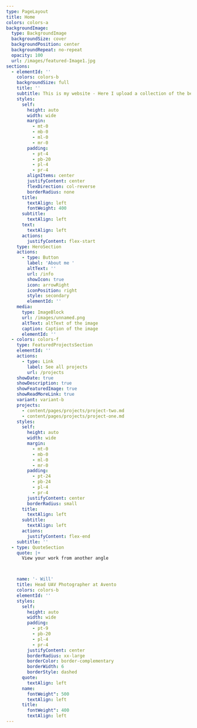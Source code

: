 ```yaml
---
type: PageLayout
title: Home
colors: colors-a
backgroundImage:
  type: BackgroundImage
  backgroundSize: cover
  backgroundPosition: center
  backgroundRepeat: no-repeat
  opacity: 100
  url: /images/featured-Image1.jpg
sections:
  - elementId: ''
    colors: colors-b
    backgroundSize: full
    title: ''
    subtitle: This is my website - Here I upload a collection of the best of my work.
    styles:
      self:
        height: auto
        width: wide
        margin:
          - mt-0
          - mb-0
          - ml-0
          - mr-0
        padding:
          - pt-4
          - pb-20
          - pl-4
          - pr-4
        alignItems: center
        justifyContent: center
        flexDirection: col-reverse
        borderRadius: none
      title:
        textAlign: left
        fontWeight: 400
      subtitle:
        textAlign: left
      text:
        textAlign: left
      actions:
        justifyContent: flex-start
    type: HeroSection
    actions:
      - type: Button
        label: 'About me '
        altText: ''
        url: /info
        showIcon: true
        icon: arrowRight
        iconPosition: right
        style: secondary
        elementId: ''
    media:
      type: ImageBlock
      url: /images/unnamed.png
      altText: altText of the image
      caption: Caption of the image
      elementId: ''
  - colors: colors-f
    type: FeaturedProjectsSection
    elementId: ''
    actions:
      - type: Link
        label: See all projects
        url: /projects
    showDate: true
    showDescription: true
    showFeaturedImage: true
    showReadMoreLink: true
    variant: variant-b
    projects:
      - content/pages/projects/project-two.md
      - content/pages/projects/project-one.md
    styles:
      self:
        height: auto
        width: wide
        margin:
          - mt-0
          - mb-0
          - ml-0
          - mr-0
        padding:
          - pt-24
          - pb-24
          - pl-4
          - pr-4
        justifyContent: center
        borderRadius: small
      title:
        textAlign: left
      subtitle:
        textAlign: left
      actions:
        justifyContent: flex-end
    subtitle: ''
  - type: QuoteSection
    quote: |+
      View your work from another angle



    name: '- Will'
    title: Head UAV Photographer at Avento
    colors: colors-b
    elementId: ''
    styles:
      self:
        height: auto
        width: wide
        padding:
          - pt-9
          - pb-20
          - pl-4
          - pr-4
        justifyContent: center
        borderRadius: xx-large
        borderColor: border-complementary
        borderWidth: 6
        borderStyle: dashed
      quote:
        textAlign: left
      name:
        fontWeight": 500
        textAlign: left
      title:
        fontWeight": 400
        textAlign: left
---
```

